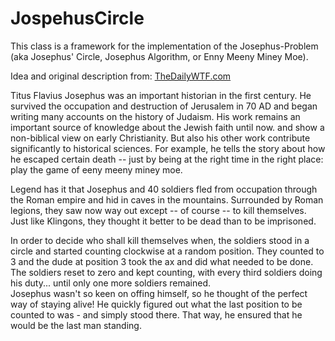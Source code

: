 # JospehusCircle

This class is a framework for the implementation of the
Josephus-Problem (aka Josephus' Circle, Josephus Algorithm, or Enny Meeny Miney Moe).
<p>
Idea and original description from: <a href="http://thedailywtf.com/Comments/Programming-Praxis-Josephus-Circle.aspx" target="_blank">TheDailyWTF.com</a>
</p>
<p>
Titus Flavius Josephus was an important historian in the first century.
He survived the occupation and destruction of Jerusalem in 70 AD
and began writing many accounts on the history of Judaism. His work remains an important source of knowledge about the Jewish faith until now.
and show a non-biblical view on early Christianity. But also his other work contribute significantly
to historical sciences. For example, he tells the story about how he escaped certain death
-- just by being at the right time in the right place: play the game of eeny meeny miney moe.
</p>
<p>
Legend has it that Josephus and 40 soldiers fled from occupation through the Roman empire and hid in caves in the mountains. Surrounded by
Roman legions, they saw now way out except -- of course -- to kill themselves. Just like Klingons,
they thought it better to be dead than to be imprisoned.
</p>
<p>
In order to decide who shall kill themselves when, the soldiers stood in a circle
and started counting clockwise at a random position. They counted to 3
and the dude at position 3 took the ax and did what needed to be done.
The soldiers reset to zero and kept counting, with every third soldiers doing his duty...
until only one more soldiers remained.<br>
Josephus wasn't so keen on offing himself, so he thought of the perfect way of staying alive! He quickly figured out
what the last position to be counted to was - and simply stood there. That way, he ensured that he would be
the last man standing.
</p>